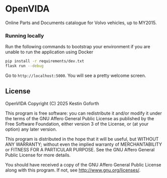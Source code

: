 # OpenVIDA

Online Parts and Documents catalogue for Volvo vehicles, up to MY2015.

### Running locally

Run the following commands to bootstrap your environment if you are unable to run the application using Docker

```bash
pip install -r requirements/dev.txt
flask run --debug
```

Go to `http://localhost:5000`. You will see a pretty welcome screen.

## License

OpenVIDA
Copyright (C) 2025 Kestin Goforth

This program is free software: you can redistribute it and/or modify
it under the terms of the GNU Affero General Public License as published by
the Free Software Foundation, either version 3 of the License, or
(at your option) any later version.

This program is distributed in the hope that it will be useful,
but WITHOUT ANY WARRANTY; without even the implied warranty of
MERCHANTABILITY or FITNESS FOR A PARTICULAR PURPOSE. See the
GNU Affero General Public License for more details.

You should have received a copy of the GNU Affero General Public License
along with this program. If not, see <http://www.gnu.org/licenses/>.
